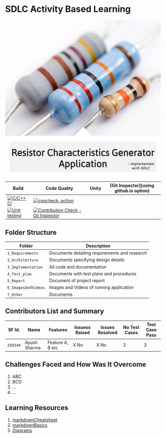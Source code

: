 # SDLC Activity Based Learning
![Banner](https://github.com/Ayush1146/Mini_Project/blob/5ed0bd590429bc96242a058be7926caef50059c6/7_Other/resistor.png)

Build | Code Quality | Unity | [Git Inspector](using github.io option)
------|----------|-------|--------------
[![C/C++ CI](https://github.com/Ayush1146/Mini_Project/actions/workflows/c-build.yml/badge.svg)](https://github.com/Ayush1146/Mini_Project/actions/workflows/c-build.yml) | [![cppcheck-action](https://github.com/Ayush1146/Mini_Project/actions/workflows/cppcheck.yml/badge.svg)](https://github.com/Ayush1146/Mini_Project/actions/workflows/cppcheck.yml)
 |  [![Unit testing](https://github.com/Ayush1146/Mini_Project/actions/workflows/unit-test.yml/badge.svg)](https://github.com/Ayush1146/Mini_Project/actions/workflows/unit-test.yml) | [![Contribution Check - Git Inspector](https://github.com/Ayush1146/Mini_Project/actions/workflows/gitinspector.yml/badge.svg)](https://github.com/Ayush1146/Mini_Project/actions/workflows/gitinspector.yml)


## Folder Structure
Folder             | Description
-------------------| -----------------------------------------
`1_Requirements`   | Documents detailing requirements and research
`2_Architecture`         | Documents specifying design details
`3_Implementation` | All code and documentation
`4_Test_plan`      | Documents with test plans and procedures
`5_Report`      | Document of project report
`6_ImagesAndVideos`      | Images and Videos of running application
`7_Other`      | Documents
## Contributors List and Summary

SF Id. |  Name   |    Features    | Issuess Raised |Issues Resolved|No Test Cases|Test Case Pass
-------|---------|----------------|----------------|---------------|-------------|--------------
`258344` | Ayush Sharma  | Feature A, B etc    | X No     | X No   |3 |3     
   

## Challenges Faced and How Was It Overcome

1. ABC
2. BCD
3. ...
4. ...

## Learning Resources
1. [markdownCheatsheet](https://github.com/adam-p/markdown-here/wiki/Markdown-Cheatsheet)
2. [markdownBasics](https://guides.github.com/features/mastering-markdown/)
3. [Diagrams](https://app.diagrams.net/)





